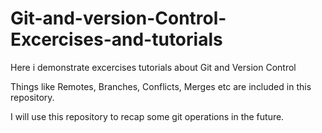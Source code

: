 # Git-and-version-Control-Excercises-and-tutorials
Here i demonstrate excercises tutorials about Git and Version Control

Things like Remotes, Branches, Conflicts, Merges etc are included in this repository.

I will use this repository to recap some git operations in the future. 


